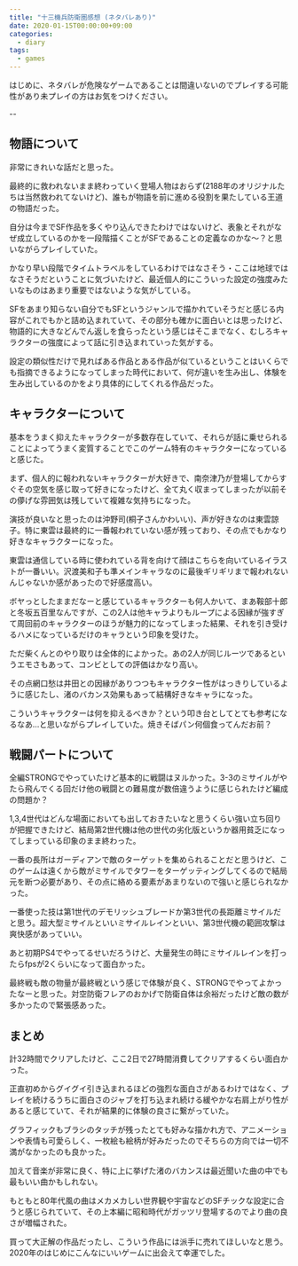 ```yaml
---
title: "十三機兵防衛圏感想 (ネタバレあり)"
date: 2020-01-15T00:00:00+09:00
categories:
  - diary
tags:
  - games
---
```


はじめに、ネタバレが危険なゲームであることは間違いないのでプレイする可能性があり未プレイの方はお気をつけください。


--

## 物語について

非常にきれいな話だと思った。

最終的に救われないまま終わっていく登場人物はおらず(2188年のオリジナルたちは当然救われてないけど)、誰もが物語を前に進める役割を果たしている王道の物語だった。

自分は今までSF作品を多くやり込んできたわけではないけど、表象とそれがなぜ成立しているのかを一段階描くことがSFであることの定義なのかな～？と思いながらプレイしていた。

かなり早い段階でタイムトラベルをしているわけではなさそう・ここは地球ではなさそうだということに気づいたけど、最近個人的にこういった設定の強度みたいなものはあまり重要ではないような気がしている。

SFをあまり知らない自分でもSFというジャンルで描かれていそうだと感じる内容がこれでもかと詰め込まれていて、その部分も確かに面白いとは思ったけど、物語的に大きなどんでん返しを食らったという感じはそこまでなく、むしろキャラクターの強度によって話に引き込まれていった気がする。

設定の類似性だけで見ればある作品とある作品が似ているということはいくらでも指摘できるようになってしまった時代において、何が違いを生み出し、体験を生み出しているのかをより具体的にしてくれる作品だった。

## キャラクターについて

基本をうまく抑えたキャラクターが多数存在していて、それらが話に乗せられることによってうまく変質することでこのゲーム特有のキャラクターになっていると感じた。

まず、個人的に報われないキャラクターが大好きで、南奈津乃が登場してからすぐその空気を感じ取って好きになったけど、全て丸く収まってしまったが以前その儚げな雰囲気は残していて複雑な気持ちになった。

演技が良いなと思ったのは沖野司(桐子さんかわいい)、声が好きなのは東雲諒子。特に東雲は最終的に一番報われていない感が残っており、その点でもかなり好きなキャラクターになった。

東雲は通信している時に使われている背を向けて顔はこちらを向いているイラストが一番いい。沢渡美和子も準メインキャラなのに最後ギリギリまで報われないんじゃないか感があったので好感度高い。

ボヤっとしたままだなーと感じているキャラクターも何人かいて、まあ鞍部十郎と冬坂五百里なんですが、この2人は他キャラよりもループによる因縁が強すぎて周回前のキャラクターのほうが魅力的になってしまった結果、それを引き受けるハメになっているだけのキャラという印象を受けた。

ただ柴くんとのやり取りは全体的によかった。あの2人が同じルーツであるというエモさもあって、コンビとしての評価はかなり高い。

その点網口愁は井田との因縁がありつつもキャラクター性がはっきりしているように感じたし、渚のバカンス効果もあって結構好きなキャラになった。

こういうキャラクターは何を抑えるべきか？という叩き台としてとても参考になるなあ…と思いながらプレイしていた。焼きそばパン何個食ってんだお前？



## 戦闘パートについて

全編STRONGでやっていたけど基本的に戦闘はヌルかった。3-3のミサイルがやたら飛んでくる回だけ他の戦闘との難易度が数倍違うように感じられたけど編成の問題か？

1,3,4世代はどんな場面においても出しておきたいなと思うくらい強い立ち回りが把握できたけど、結局第2世代機は他の世代の劣化版というか器用貧乏になってしまっている印象のまま終わった。

一番の長所はガーディアンで敵のターゲットを集められることだと思うけど、このゲームは遠くから敵がミサイルでタワーをターゲッティングしてくるので結局元を断つ必要があり、その点に絡める要素があまりないので強いと感じられなかった。

一番使った技は第1世代のデモリッシュブレードか第3世代の長距離ミサイルだと思う。超大型ミサイルといいミサイルレインといい、第3世代機の範囲攻撃は爽快感があっていい。

あと初期PS4でやってるせいだろうけど、大量発生の時にミサイルレインを打ったらfpsが2くらいになって面白かった。

最終戦も敵の物量が最終戦という感じで体験が良く、STRONGでやってよかったなーと思った。対空防衛フレアのおかげで防衛自体は余裕だったけど敵の数が多かったので緊張感あった。

## まとめ

計32時間でクリアしたけど、ここ2日で27時間消費してクリアするくらい面白かった。

正直初めからグイグイ引き込まれるほどの強烈な面白さがあるわけではなく、プレイを続けるうちに面白さのジャブを打ち込まれ続ける緩やかな右肩上がり性があると感じていて、それが結果的に体験の良さに繋がっていた。

グラフィックもブラシのタッチが残ったとても好みな描かれ方で、アニメーションや表情も可愛らしく、一枚絵も絵柄が好みだったのでそちらの方向では一切不満がなかったのも良かった。

加えて音楽が非常に良く、特に上に挙げた渚のバカンスは最近聞いた曲の中でも最もいい曲かもしれない。

もともと80年代風の曲はメカメカしい世界観や宇宙などのSFチックな設定に合うと感じられていて、その上本編に昭和時代がガッツリ登場するのでより曲の良さが増幅された。

買って大正解の作品だったし、こういう作品には派手に売れてほしいなと思う。2020年のはじめにこんなにいいゲームに出会えて幸運でした。

